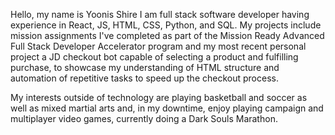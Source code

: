 Hello, my name is Yoonis Shire I am full stack software developer having experience in React, JS, HTML, CSS, Python, and SQL. My projects include mission assignments I've completed as part of the Mission Ready Advanced Full Stack Developer Accelerator program and my most recent personal project a JD checkout bot capable of selecting a product and fulfilling purchase, to showcase my understanding of HTML structure and automation of repetitive tasks to speed up the checkout process.

My interests outside of technology are playing basketball and soccer as well as mixed martial arts and, in my downtime, enjoy playing campaign and multiplayer video games, currently doing a Dark Souls Marathon.     

